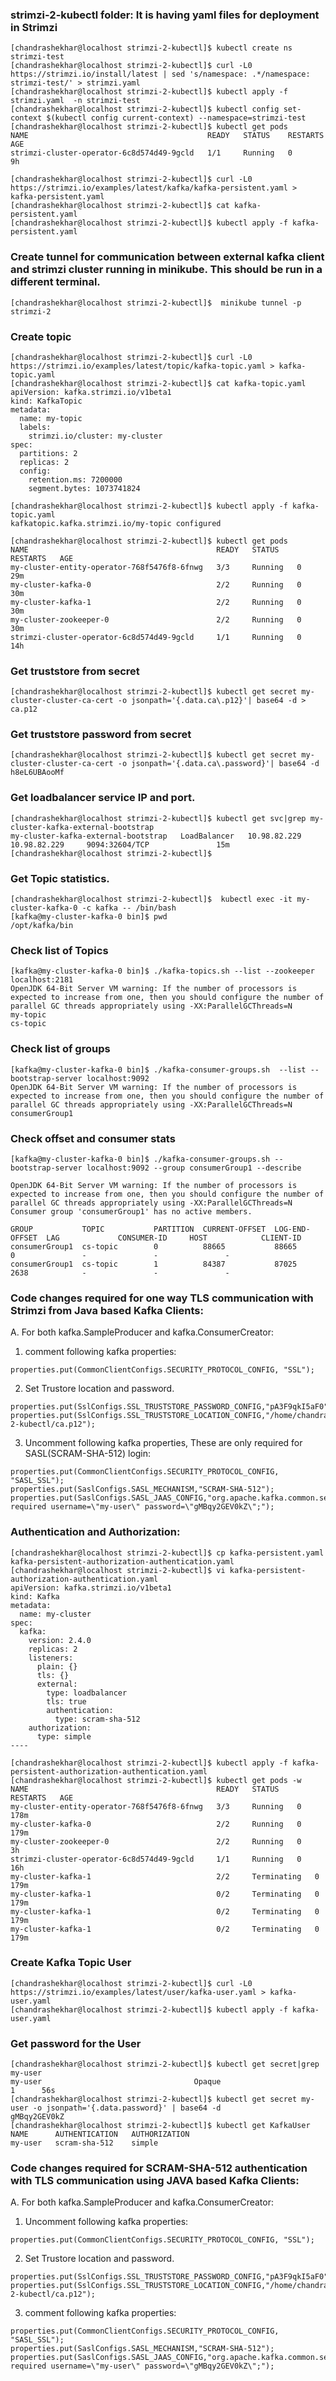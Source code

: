 ### strimzi-2-kubectl folder: It is having yaml files for deployment in Strimzi
```
[chandrashekhar@localhost strimzi-2-kubectl]$ kubectl create ns strimzi-test
[chandrashekhar@localhost strimzi-2-kubectl]$ curl -L0 https://strimzi.io/install/latest | sed 's/namespace: .*/namespace: strimzi-test/' > strimzi.yaml
[chandrashekhar@localhost strimzi-2-kubectl]$ kubectl apply -f strimzi.yaml  -n strimzi-test
[chandrashekhar@localhost strimzi-2-kubectl]$ kubectl config set-context $(kubectl config current-context) --namespace=strimzi-test
[chandrashekhar@localhost strimzi-2-kubectl]$ kubectl get pods
NAME                                        READY   STATUS    RESTARTS   AGE
strimzi-cluster-operator-6c8d574d49-9gcld   1/1     Running   0          9h

[chandrashekhar@localhost strimzi-2-kubectl]$ curl -L0 https://strimzi.io/examples/latest/kafka/kafka-persistent.yaml > kafka-persistent.yaml
[chandrashekhar@localhost strimzi-2-kubectl]$ cat kafka-persistent.yaml
[chandrashekhar@localhost strimzi-2-kubectl]$ kubectl apply -f kafka-persistent.yaml
```
### Create tunnel for communication between external kafka client and strimzi cluster running in minikube. This should be run in a different terminal.
```
[chandrashekhar@localhost strimzi-2-kubectl]$  minikube tunnel -p strimzi-2
```

### Create topic
```
[chandrashekhar@localhost strimzi-2-kubectl]$ curl -L0 https://strimzi.io/examples/latest/topic/kafka-topic.yaml > kafka-topic.yaml
[chandrashekhar@localhost strimzi-2-kubectl]$ cat kafka-topic.yaml
apiVersion: kafka.strimzi.io/v1beta1
kind: KafkaTopic
metadata:
  name: my-topic
  labels:
    strimzi.io/cluster: my-cluster
spec:
  partitions: 2
  replicas: 2
  config:
    retention.ms: 7200000
    segment.bytes: 1073741824

[chandrashekhar@localhost strimzi-2-kubectl]$ kubectl apply -f kafka-topic.yaml 
kafkatopic.kafka.strimzi.io/my-topic configured

[chandrashekhar@localhost strimzi-2-kubectl]$ kubectl get pods
NAME                                          READY   STATUS    RESTARTS   AGE
my-cluster-entity-operator-768f5476f8-6fnwg   3/3     Running   0          29m
my-cluster-kafka-0                            2/2     Running   0          30m
my-cluster-kafka-1                            2/2     Running   0          30m
my-cluster-zookeeper-0                        2/2     Running   0          30m
strimzi-cluster-operator-6c8d574d49-9gcld     1/1     Running   0          14h
```
### Get truststore from secret
```
[chandrashekhar@localhost strimzi-2-kubectl]$ kubectl get secret my-cluster-cluster-ca-cert -o jsonpath='{.data.ca\.p12}'| base64 -d > ca.p12 
```
### Get truststore password from secret 
```
[chandrashekhar@localhost strimzi-2-kubectl]$ kubectl get secret my-cluster-cluster-ca-cert -o jsonpath='{.data.ca\.password}'| base64 -d
h8eL6UBAooMf

```
### Get loadbalancer service IP and port.
```
[chandrashekhar@localhost strimzi-2-kubectl]$ kubectl get svc|grep my-cluster-kafka-external-bootstrap
my-cluster-kafka-external-bootstrap   LoadBalancer   10.98.82.229     10.98.82.229     9094:32604/TCP               15m
[chandrashekhar@localhost strimzi-2-kubectl]$ 
```

### Get Topic statistics.
```
[chandrashekhar@localhost strimzi-2-kubectl]$  kubectl exec -it my-cluster-kafka-0 -c kafka -- /bin/bash
[kafka@my-cluster-kafka-0 bin]$ pwd
/opt/kafka/bin
```

### Check list of Topics
```
[kafka@my-cluster-kafka-0 bin]$ ./kafka-topics.sh --list --zookeeper localhost:2181
OpenJDK 64-Bit Server VM warning: If the number of processors is expected to increase from one, then you should configure the number of parallel GC threads appropriately using -XX:ParallelGCThreads=N
my-topic
cs-topic
```

### Check list of groups
```
[kafka@my-cluster-kafka-0 bin]$ ./kafka-consumer-groups.sh  --list --bootstrap-server localhost:9092
OpenJDK 64-Bit Server VM warning: If the number of processors is expected to increase from one, then you should configure the number of parallel GC threads appropriately using -XX:ParallelGCThreads=N
consumerGroup1
```

### Check offset and consumer stats
```
[kafka@my-cluster-kafka-0 bin]$ ./kafka-consumer-groups.sh --bootstrap-server localhost:9092 --group consumerGroup1 --describe

OpenJDK 64-Bit Server VM warning: If the number of processors is expected to increase from one, then you should configure the number of parallel GC threads appropriately using -XX:ParallelGCThreads=N
Consumer group 'consumerGroup1' has no active members.

GROUP           TOPIC           PARTITION  CURRENT-OFFSET  LOG-END-OFFSET  LAG             CONSUMER-ID     HOST            CLIENT-ID
consumerGroup1  cs-topic        0          88665           88665           0               -               -               -
consumerGroup1  cs-topic        1          84387           87025           2638            -               -               -
```


### Code changes required for one way TLS communication with Strimzi from Java based Kafka Clients:

A. For both kafka.SampleProducer and kafka.ConsumerCreator:

1. comment following kafka properties:
```
properties.put(CommonClientConfigs.SECURITY_PROTOCOL_CONFIG, "SSL");
```
2. Set Trustore location and password.
```
properties.put(SslConfigs.SSL_TRUSTSTORE_PASSWORD_CONFIG,"pA3F9qkI5aF0");
properties.put(SslConfigs.SSL_TRUSTSTORE_LOCATION_CONFIG,"/home/chandrashekhar/Development/Streams_RH/strimzi-2-kubectl/ca.p12");
```      
3. Uncomment following kafka properties, These are only required for SASL(SCRAM-SHA-512) login:
```
properties.put(CommonClientConfigs.SECURITY_PROTOCOL_CONFIG, "SASL_SSL");
properties.put(SaslConfigs.SASL_MECHANISM,"SCRAM-SHA-512");
properties.put(SaslConfigs.SASL_JAAS_CONFIG,"org.apache.kafka.common.security.scram.ScramLoginModule required username=\"my-user\" password=\"gMBqy2GEV0kZ\";");
```

### Authentication and Authorization:
```
[chandrashekhar@localhost strimzi-2-kubectl]$ cp kafka-persistent.yaml kafka-persistent-authorization-authentication.yaml
[chandrashekhar@localhost strimzi-2-kubectl]$ vi kafka-persistent-authorization-authentication.yaml
apiVersion: kafka.strimzi.io/v1beta1
kind: Kafka
metadata:
  name: my-cluster
spec:
  kafka:
    version: 2.4.0
    replicas: 2
    listeners:
      plain: {}
      tls: {}
      external:
        type: loadbalancer
        tls: true
        authentication:
          type: scram-sha-512
    authorization:
      type: simple
----

[chandrashekhar@localhost strimzi-2-kubectl]$ kubectl apply -f kafka-persistent-authorization-authentication.yaml
[chandrashekhar@localhost strimzi-2-kubectl]$ kubectl get pods -w
NAME                                          READY   STATUS    RESTARTS   AGE
my-cluster-entity-operator-768f5476f8-6fnwg   3/3     Running   0          178m
my-cluster-kafka-0                            2/2     Running   0          179m
my-cluster-zookeeper-0                        2/2     Running   0          3h
strimzi-cluster-operator-6c8d574d49-9gcld     1/1     Running   0          16h
my-cluster-kafka-1                            2/2     Terminating   0          179m
my-cluster-kafka-1                            0/2     Terminating   0          179m
my-cluster-kafka-1                            0/2     Terminating   0          179m
my-cluster-kafka-1                            0/2     Terminating   0          179m
```
### Create Kafka Topic User
```
[chandrashekhar@localhost strimzi-2-kubectl]$ curl -L0 https://strimzi.io/examples/latest/user/kafka-user.yaml > kafka-user.yaml
[chandrashekhar@localhost strimzi-2-kubectl]$ kubectl apply -f kafka-user.yaml
```

### Get password for the User
```
[chandrashekhar@localhost strimzi-2-kubectl]$ kubectl get secret|grep my-user
my-user                                  Opaque                                1      56s
[chandrashekhar@localhost strimzi-2-kubectl]$ kubectl get secret my-user -o jsonpath='{.data.password}' | base64 -d
gMBqy2GEV0kZ
[chandrashekhar@localhost strimzi-2-kubectl]$ kubectl get KafkaUser
NAME      AUTHENTICATION   AUTHORIZATION
my-user   scram-sha-512    simple
```

### Code changes required for SCRAM-SHA-512 authentication with TLS communication using JAVA based Kafka Clients:

A. For both kafka.SampleProducer and kafka.ConsumerCreator:

1. Uncomment following kafka properties:
```
properties.put(CommonClientConfigs.SECURITY_PROTOCOL_CONFIG, "SSL");
```
2. Set Trustore location and password.
```
properties.put(SslConfigs.SSL_TRUSTSTORE_PASSWORD_CONFIG,"pA3F9qkI5aF0");
properties.put(SslConfigs.SSL_TRUSTSTORE_LOCATION_CONFIG,"/home/chandrashekhar/Development/Streams_RH/strimzi-2-kubectl/ca.p12");
```
3. comment following kafka properties:
```
properties.put(CommonClientConfigs.SECURITY_PROTOCOL_CONFIG, "SASL_SSL");     
properties.put(SaslConfigs.SASL_MECHANISM,"SCRAM-SHA-512");
properties.put(SaslConfigs.SASL_JAAS_CONFIG,"org.apache.kafka.common.security.scram.ScramLoginModule required username=\"my-user\" password=\"gMBqy2GEV0kZ\";");
```

        



 
